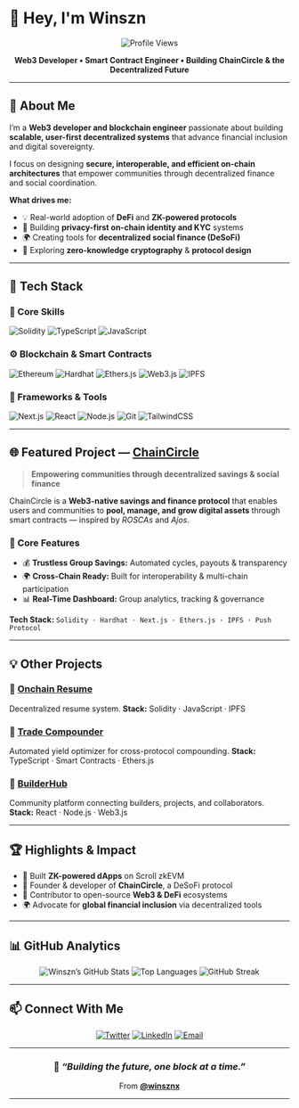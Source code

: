 # 👋 Hey, I'm Winszn

<div align="center">

![Profile Views](https://komarev.com/ghpvc/?username=winsznx\&color=blueviolet\&style=flat-square)

**Web3 Developer • Smart Contract Engineer • Building ChainCircle & the Decentralized Future**

</div>

---

## 🚀 About Me

I’m a **Web3 developer and blockchain engineer** passionate about building **scalable, user-first decentralized systems** that advance financial inclusion and digital sovereignty.

I focus on designing **secure, interoperable, and efficient on-chain architectures** that empower communities through decentralized finance and social coordination.

**What drives me:**

* 💡 Real-world adoption of **DeFi** and **ZK-powered protocols**
* 🔐 Building **privacy-first on-chain identity and KYC** systems
* 🌍 Creating tools for **decentralized social finance (DeSoFi)**
* 🧠 Exploring **zero-knowledge cryptography** & **protocol design**

---

## 🧰 Tech Stack

### 🧠 Core Skills

![Solidity](https://img.shields.io/badge/-Solidity-363636?style=flat-square\&logo=solidity\&logoColor=white)
![TypeScript](https://img.shields.io/badge/-TypeScript-3178C6?style=flat-square\&logo=typescript\&logoColor=white)
![JavaScript](https://img.shields.io/badge/-JavaScript-F7DF1E?style=flat-square\&logo=javascript\&logoColor=black)

### ⚙️ Blockchain & Smart Contracts

![Ethereum](https://img.shields.io/badge/-Ethereum-3C3C3D?style=flat-square\&logo=ethereum\&logoColor=white)
![Hardhat](https://img.shields.io/badge/-Hardhat-FFF100?style=flat-square\&logo=hardhat\&logoColor=black)
![Ethers.js](https://img.shields.io/badge/-Ethers.js-2534A3?style=flat-square\&logo=ethers\&logoColor=white)
![Web3.js](https://img.shields.io/badge/-Web3.js-F16822?style=flat-square\&logo=web3.js\&logoColor=white)
![IPFS](https://img.shields.io/badge/-IPFS-65C2CB?style=flat-square\&logo=ipfs\&logoColor=white)

### 🧩 Frameworks & Tools

![Next.js](https://img.shields.io/badge/-Next.js-000000?style=flat-square\&logo=nextdotjs\&logoColor=white)
![React](https://img.shields.io/badge/-React-61DAFB?style=flat-square\&logo=react\&logoColor=black)
![Node.js](https://img.shields.io/badge/-Node.js-339933?style=flat-square\&logo=node.js\&logoColor=white)
![Git](https://img.shields.io/badge/-Git-F05032?style=flat-square\&logo=git\&logoColor=white)
![TailwindCSS](https://img.shields.io/badge/-TailwindCSS-06B6D4?style=flat-square\&logo=tailwindcss\&logoColor=white)

---

## 🌐 Featured Project — **[ChainCircle](https://chaincircle.org)**

> **Empowering communities through decentralized savings & social finance**

ChainCircle is a **Web3-native savings and finance protocol** that enables users and communities to **pool, manage, and grow digital assets** through smart contracts — inspired by *ROSCAs* and *Ajos*.

### 🔹 Core Features

* 💰 **Trustless Group Savings:** Automated cycles, payouts & transparency
* 🌍 **Cross-Chain Ready:** Built for interoperability & multi-chain participation
* 📊 **Real-Time Dashboard:** Group analytics, tracking & governance

**Tech Stack:** `Solidity · Hardhat · Next.js · Ethers.js · IPFS · Push Protocol`

---

## 💡 Other Projects

### 🧱 [Onchain Resume](https://github.com/winsznx/onchain-resume)

Decentralized resume  system.
**Stack:** Solidity · JavaScript · IPFS

### 🧰 [Trade Compounder](https://github.com/winsznx/trade-compounder)

Automated yield optimizer for cross-protocol compounding.
**Stack:** TypeScript · Smart Contracts · Ethers.js

### 👥 [BuilderHub](https://github.com/winsznx/builderhub)

Community platform connecting builders, projects, and collaborators.
**Stack:** React · Node.js · Web3.js

---

## 🏆 Highlights & Impact

* 🧠 Built **ZK-powered dApps** on Scroll zkEVM
* 🚀 Founder & developer of **ChainCircle**, a DeSoFi protocol
* 💼 Contributor to open-source **Web3 & DeFi** ecosystems
* 🌍 Advocate for **global financial inclusion** via decentralized tools

---

## 📊 GitHub Analytics

<div align="center">

![Winszn’s GitHub Stats](https://github-readme-stats.vercel.app/api?username=winsznx\&show_icons=true\&theme=tokyonight\&hide_border=true)
![Top Languages](https://github-readme-stats.vercel.app/api/top-langs/?username=winsznx\&layout=compact\&theme=tokyonight\&hide_border=true)
![GitHub Streak](https://github-readme-streak-stats.herokuapp.com/?user=winsznx\&theme=tokyonight\&hide_border=true)

</div>

---

## 📫 Connect With Me

<div align="center">

[![Twitter](https://img.shields.io/badge/-Twitter-1DA1F2?style=flat-square\&logo=twitter\&logoColor=white)](https://twitter.com/winsznx)
[![LinkedIn](https://img.shields.io/badge/-LinkedIn-0A66C2?style=flat-square\&logo=linkedin\&logoColor=white)](https://linkedin.com/in/winsznx)
[![Email](https://img.shields.io/badge/-Email-D14836?style=flat-square\&logo=gmail\&logoColor=white)](mailto:winsznx@gmail.com)

</div>

---

<div align="center">

### 💭 *“Building the future, one block at a time.”*

From [**@winsznx**](https://github.com/winsznx)

</div>

---
